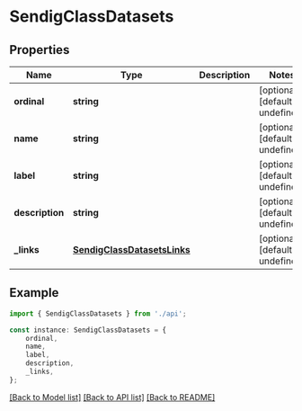 # SendigClassDatasets


## Properties

Name | Type | Description | Notes
------------ | ------------- | ------------- | -------------
**ordinal** | **string** |  | [optional] [default to undefined]
**name** | **string** |  | [optional] [default to undefined]
**label** | **string** |  | [optional] [default to undefined]
**description** | **string** |  | [optional] [default to undefined]
**_links** | [**SendigClassDatasetsLinks**](SendigClassDatasetsLinks.md) |  | [optional] [default to undefined]

## Example

```typescript
import { SendigClassDatasets } from './api';

const instance: SendigClassDatasets = {
    ordinal,
    name,
    label,
    description,
    _links,
};
```

[[Back to Model list]](../README.md#documentation-for-models) [[Back to API list]](../README.md#documentation-for-api-endpoints) [[Back to README]](../README.md)
